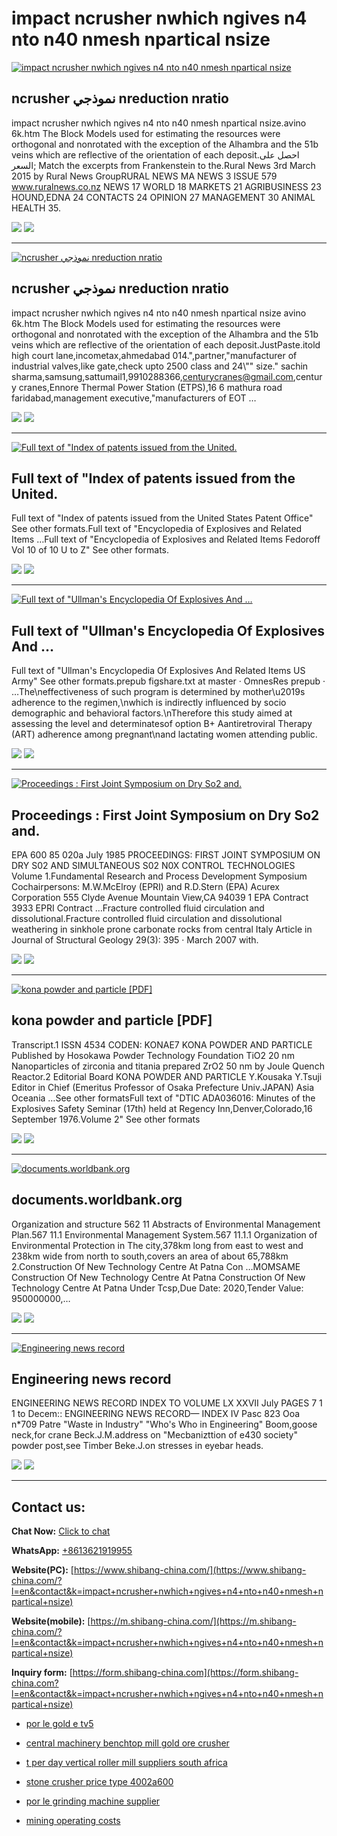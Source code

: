 # impact ncrusher nwhich ngives n4 nto n40 nmesh npartical nsize

<a href="https://swt.shibang-china.com/?l=en&img&k=impact+ncrusher+nwhich+ngives+n4+nto+n40+nmesh+npartical+nsize" target="_blank">![impact ncrusher nwhich ngives n4 nto n40 nmesh npartical nsize](http://static.shibang-china.com/all-800x300/106.jpg)</a>

## ncrusher نموذجي nreduction nratio
impact ncrusher nwhich ngives n4 nto n40 nmesh npartical nsize.avino 6k.htm The Block Models used for estimating the resources were orthogonal and nonrotated with the exception of the Alhambra and the 51b veins which are reflective of the orientation of each deposit.احصل على السعر; Match the excerpts from Frankenstein to the.Rural News 3rd March 2015 by Rural News GroupRURAL NEWS MA NEWS 3 ISSUE 579 www.ruralnews.co.nz NEWS 17 WORLD 18 MARKETS 21 AGRIBUSINESS 23 HOUND,EDNA 24 CONTACTS 24 OPINION 27 MANAGEMENT 30 ANIMAL HEALTH 35.


<a href="https://whatsapp.shibangsoft.com/WhatsApp.php" target="_blank" title="WhatsApp">![](http://static.shibang-china.com/icon/whatsapp.png)</a> <a href="https://swt.shibang-china.com/?l=en&icon&k=impact+ncrusher+nwhich+ngives+n4+nto+n40+nmesh+npartical+nsize" target="_blank">![](http://static.shibang-china.com/icon/chat-en.png)</a>

---

<a href="https://swt.shibang-china.com/?l=en&img&k=impact+ncrusher+nwhich+ngives+n4+nto+n40+nmesh+npartical+nsize" target="_blank">![ncrusher نموذجي nreduction nratio](http://static.shibang-china.com/all-800x300/493.jpg)</a>

## ncrusher نموذجي nreduction nratio
impact ncrusher nwhich ngives n4 nto n40 nmesh npartical nsize avino 6k.htm The Block Models used for estimating the resources were orthogonal and nonrotated with the exception of the Alhambra and the 51b veins which are reflective of the orientation of each deposit.JustPaste.itold high court lane,incometax,ahmedabad 014.&quot;,partner,&quot;manufacturer of industrial valves,like gate,check upto 2500 class and 24\\&quot;&quot; size.&quot; sachin sharma,samsung,sattumail1,9910288366,centurycranes@gmail.com,century cranes,Ennore Thermal Power Station (ETPS),16 6 mathura road faridabad,management executive,&quot;manufacturers of EOT …


<a href="https://whatsapp.shibangsoft.com/WhatsApp.php" target="_blank" title="WhatsApp">![](http://static.shibang-china.com/icon/whatsapp.png)</a> <a href="https://swt.shibang-china.com/?l=en&icon&k=impact+ncrusher+nwhich+ngives+n4+nto+n40+nmesh+npartical+nsize" target="_blank">![](http://static.shibang-china.com/icon/chat-en.png)</a>

---

<a href="https://swt.shibang-china.com/?l=en&img&k=impact+ncrusher+nwhich+ngives+n4+nto+n40+nmesh+npartical+nsize" target="_blank">![Full text of &quot;Index of patents issued from the United.](http://static.shibang-china.com/all-800x300/129.jpg)</a>

## Full text of &quot;Index of patents issued from the United.
Full text of &quot;Index of patents issued from the United States Patent Office&quot; See other formats.Full text of &quot;Encyclopedia of Explosives and Related Items …Full text of &quot;Encyclopedia of Explosives and Related Items Fedoroff Vol 10 of 10 U to Z&quot; See other formats.


<a href="https://whatsapp.shibangsoft.com/WhatsApp.php" target="_blank" title="WhatsApp">![](http://static.shibang-china.com/icon/whatsapp.png)</a> <a href="https://swt.shibang-china.com/?l=en&icon&k=impact+ncrusher+nwhich+ngives+n4+nto+n40+nmesh+npartical+nsize" target="_blank">![](http://static.shibang-china.com/icon/chat-en.png)</a>

---

<a href="https://swt.shibang-china.com/?l=en&img&k=impact+ncrusher+nwhich+ngives+n4+nto+n40+nmesh+npartical+nsize" target="_blank">![Full text of &quot;Ullman's Encyclopedia Of Explosives And …](http://static.shibang-china.com/all-800x300/177.jpg)</a>

## Full text of &quot;Ullman's Encyclopedia Of Explosives And …
Full text of &quot;Ullman's Encyclopedia Of Explosives And Related Items US Army&quot; See other formats.prepub figshare.txt at master &#183; OmnesRes prepub &#183; …The\neffectiveness of such program is determined by mother\u2019s adherence to the regimen,\nwhich is indirectly influenced by socio demographic and behavioral factors.\nTherefore this study aimed at assessing the level and determinatesof option B+ Aantiretroviral Therapy (ART) adherence among pregnant\nand lactating women attending public.


<a href="https://whatsapp.shibangsoft.com/WhatsApp.php" target="_blank" title="WhatsApp">![](http://static.shibang-china.com/icon/whatsapp.png)</a> <a href="https://swt.shibang-china.com/?l=en&icon&k=impact+ncrusher+nwhich+ngives+n4+nto+n40+nmesh+npartical+nsize" target="_blank">![](http://static.shibang-china.com/icon/chat-en.png)</a>

---

<a href="https://swt.shibang-china.com/?l=en&img&k=impact+ncrusher+nwhich+ngives+n4+nto+n40+nmesh+npartical+nsize" target="_blank">![Proceedings : First Joint Symposium on Dry So2 and.](http://static.shibang-china.com/all-800x300/1312.jpg)</a>

## Proceedings : First Joint Symposium on Dry So2 and.
EPA 600 85 020a July 1985 PROCEEDINGS: FIRST JOINT SYMPOSIUM ON DRY S02 AND SIMULTANEOUS S02 N0X CONTROL TECHNOLOGIES Volume 1.Fundamental Research and Process Development Symposium Cochairpersons: M.W.McElroy (EPRI) and R.D.Stern (EPA) Acurex Corporation 555 Clyde Avenue Mountain View,CA 94039 1 EPA Contract 3933 EPRI Contract …Fracture controlled fluid circulation and dissolutional.Fracture controlled fluid circulation and dissolutional weathering in sinkhole prone carbonate rocks from central Italy Article in Journal of Structural Geology 29(3): 395 &#183; March 2007 with.


<a href="https://whatsapp.shibangsoft.com/WhatsApp.php" target="_blank" title="WhatsApp">![](http://static.shibang-china.com/icon/whatsapp.png)</a> <a href="https://swt.shibang-china.com/?l=en&icon&k=impact+ncrusher+nwhich+ngives+n4+nto+n40+nmesh+npartical+nsize" target="_blank">![](http://static.shibang-china.com/icon/chat-en.png)</a>

---

<a href="https://swt.shibang-china.com/?l=en&img&k=impact+ncrusher+nwhich+ngives+n4+nto+n40+nmesh+npartical+nsize" target="_blank">![kona powder and particle [PDF]](http://static.shibang-china.com/all-800x300/1011.jpg)</a>

## kona powder and particle [PDF]
Transcript.1 ISSN 4534 CODEN: KONAE7 KONA POWDER AND PARTICLE Published by Hosokawa Powder Technology Foundation TiO2 20 nm Nanoparticles of zirconia and titania prepared ZrO2 50 nm by Joule Quench Reactor.2 Editorial Board KONA POWDER AND PARTICLE Y.Kousaka Y.Tsuji Editor in Chief (Emeritus Professor of Osaka Prefecture Univ.JAPAN) Asia Oceania …See other formatsFull text of &quot;DTIC ADA036016: Minutes of the Explosives Safety Seminar (17th) held at Regency Inn,Denver,Colorado,16 September 1976.Volume 2&quot; See other formats


<a href="https://whatsapp.shibangsoft.com/WhatsApp.php" target="_blank" title="WhatsApp">![](http://static.shibang-china.com/icon/whatsapp.png)</a> <a href="https://swt.shibang-china.com/?l=en&icon&k=impact+ncrusher+nwhich+ngives+n4+nto+n40+nmesh+npartical+nsize" target="_blank">![](http://static.shibang-china.com/icon/chat-en.png)</a>

---

<a href="https://swt.shibang-china.com/?l=en&img&k=impact+ncrusher+nwhich+ngives+n4+nto+n40+nmesh+npartical+nsize" target="_blank">![documents.worldbank.org](http://static.shibang-china.com/all-800x300/1098.jpg)</a>

## documents.worldbank.org
Organization and structure 562 11 Abstracts of Environmental Management Plan.567 11.1 Environmental Management System.567 11.1.1 Organization of Environmental Protection in The city,378km long from east to west and 238km wide from north to south,covers an area of about 65,788km 2.Construction Of New Technology Centre At Patna Con …MOMSAME Construction Of New Technology Centre At Patna Construction Of New Technology Centre At Patna Under Tcsp,Due Date: 2020,Tender Value: 950000000,…


<a href="https://whatsapp.shibangsoft.com/WhatsApp.php" target="_blank" title="WhatsApp">![](http://static.shibang-china.com/icon/whatsapp.png)</a> <a href="https://swt.shibang-china.com/?l=en&icon&k=impact+ncrusher+nwhich+ngives+n4+nto+n40+nmesh+npartical+nsize" target="_blank">![](http://static.shibang-china.com/icon/chat-en.png)</a>

---

<a href="https://swt.shibang-china.com/?l=en&img&k=impact+ncrusher+nwhich+ngives+n4+nto+n40+nmesh+npartical+nsize" target="_blank">![Engineering news record](http://static.shibang-china.com/all-800x300/669.jpg)</a>

## Engineering news record
ENGINEERING NEWS RECORD INDEX TO VOLUME LX XXVII July PAGES 7 1 1 to Decem:: ENGINEERING NEWS RECORD— INDEX IV Pasc 823 Ooa n*709 Patre &quot;Waste in Industry&quot; &quot;Who's Who in Engineering&quot; Boom,goose neck,for crane Beck.J.M.address on &quot;Mecbanizttion of e430 society&quot; powder post,see Timber Beke.J.on stresses in eyebar heads.

<a href="https://whatsapp.shibangsoft.com/WhatsApp.php" target="_blank" title="WhatsApp">![](http://static.shibang-china.com/icon/whatsapp.png)</a> <a href="https://swt.shibang-china.com/?l=en&icon&k=impact+ncrusher+nwhich+ngives+n4+nto+n40+nmesh+npartical+nsize" target="_blank">![](http://static.shibang-china.com/icon/chat-en.png)</a>

---
## Contact us:

**Chat Now:** [Click to chat](https://swt.shibang-china.com?l=en&contact&k=impact+ncrusher+nwhich+ngives+n4+nto+n40+nmesh+npartical+nsize)

**WhatsApp:**  [+8613621919955](https://whatsapp.shibangsoft.com/WhatsApp.php)

**Website(PC):** [https://www.shibang-china.com/](https://www.shibang-china.com/?l=en&contact&k=impact+ncrusher+nwhich+ngives+n4+nto+n40+nmesh+npartical+nsize)

**Website(mobile):** [https://m.shibang-china.com/](https://m.shibang-china.com/?l=en&contact&k=impact+ncrusher+nwhich+ngives+n4+nto+n40+nmesh+npartical+nsize)

**Inquiry form:** [https://form.shibang-china.com](https://form.shibang-china.com?l=en&contact&k=impact+ncrusher+nwhich+ngives+n4+nto+n40+nmesh+npartical+nsize)

* [por le gold e tv5](../143/por%20le%20gold%20e%20tv5.md)

* [central machinery benchtop mill gold ore crusher](../142/central%20machinery%20benchtop%20mill%20gold%20ore%20crusher.md)

* [t per day vertical roller mill suppliers south africa](../148/t%20per%20day%20vertical%20roller%20mill%20suppliers%20south%20africa.md)

* [stone crusher price type 4002a600](../147/stone%20crusher%20price%20type%204002a600.md)

* [por le grinding machine supplier](../141/por%20le%20grinding%20machine%20supplier.md)

* [mining operating costs](../149/mining%20operating%20costs.md)